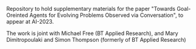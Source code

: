 Repository to hold supplementary materials for the paper "Towards Goal-Oreinted Agents for Evolving Problems Observed via Conversation", to appear at AI-2023.

The work is joint with Michael Free (BT Applied Research), and Mary Dimitropoulaki and Simon Thompson (formerly of BT Applied Research)
